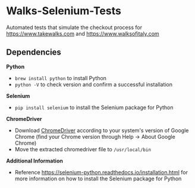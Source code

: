 # Walks-Selenium-Tests
Automated tests that simulate the checkout process for https://www.takewalks.com and https://www.walksofitaly.com

## Dependencies
**Python**
- `brew install python` to install Python
- `python -V` to check version and confirm a successful installation

**Selenium**
- `pip install selenium` to install the Selenium package for Python

**ChromeDriver**
- Download [ChromeDriver](https://sites.google.com/a/chromium.org/chromedriver/downloads) according to your system's version of Google Chrome (find your Chrome version through Help -> About Google Chrome)
- Move the extracted chromedriver file to `/usr/local/bin`

**Additional Information**
- Reference https://selenium-python.readthedocs.io/installation.html for more information on how to install the Selenium package for Python
